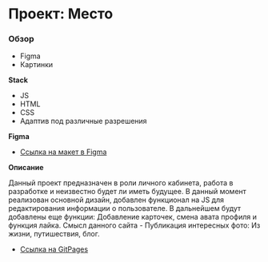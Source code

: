 # Проект: Место

### Обзор

* Figma
* Картинки

**Stack** 
* JS
* HTML
* CSS
* Адаптив под различные разрешения

**Figma**

* [Ссылка на макет в Figma](https://www.figma.com/file/2cn9N9jSkmxD84oJik7xL7/JavaScript.-Sprint-4?node-id=0%3A1)

**Описание**

Данный проект предназначен в роли личного кабинета, работа в разработке и неизвестно будет ли иметь будущее. В данный момент реализован основной дизайн, добавлен функционал на JS для редактирования информации о пользователе. В дальнейшем будут добавлены еще функции: Добавление карточек, смена авата профиля и функция лайка. 
Смысл данного сайта - Публикация интересных фото: Из жизни, путишествия, блог.


* [Ссылка на GitPages](https://vadimabyshev.github.io/mesto/)

